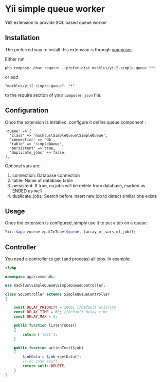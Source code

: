 Yii simple queue worker
=======================
Yii2 extension to provide SQL based queue worker

Installation
------------

The preferred way to install this extension is through [composer](http://getcomposer.org/download/).

Either run

```
php composer.phar require --prefer-dist macklus/yii2-simple-queue "*"
```

or add

```
"macklus/yii2-simple-queue": "*"
```

to the require section of your `composer.json` file.


Configuration
-------------

Once the extension is installed, configure it define queue component :

```
'queue' => [
  'class' => 'macklus\SimpleQueue\SimpleQueue',
  'connection' => 'db',
  'table' => 'simpleQueue',
  'persistent' => true,
  'duplicate_jobs' => false,
],
```

Optional vars are:

1. connection: Database connection
2. table: Name of database table
3. persistent: If true, no jobs will be delete from database, marked as ENDED as well
4. duplicate_jobs: Search before insert new job to detect similar one exists

Usage
-----

Once the extension is configured, simply use it to put a job on a queue:

```php
Yii::$app->queue->putInTube($queue, [array_of_vars_of_job]);
```

Controller
----------

You need a controller to get (and process) all jobs. In example:

```php
<?php

namespace app\commands;

use macklus\SimpleQueue\SimpleQueueController;

class SqController extends SimpleQueueController
{

    const DELAY_PRIORITY = 1000; //Default priority
    const DELAY_TIME = 60; //Default delay time
    const DELAY_MAX = 3;

    public function listenTubes()
    {
        return ['test'];
    }

    public function actionTest($job)
    {
        $jobData = $job->getData();
        // do some stuff
        return self::DELETE;
    }
}
```
